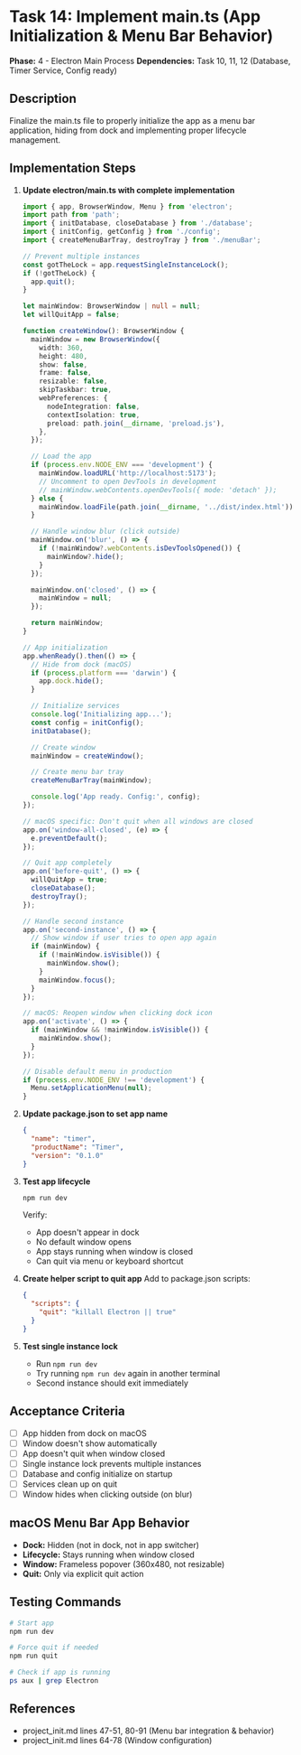 # Task 14: Implement main.ts (App Initialization & Menu Bar Behavior)

**Phase:** 4 - Electron Main Process
**Dependencies:** Task 10, 11, 12 (Database, Timer Service, Config ready)

## Description
Finalize the main.ts file to properly initialize the app as a menu bar application, hiding from dock and implementing proper lifecycle management.

## Implementation Steps

1. **Update electron/main.ts with complete implementation**
   ```typescript
   import { app, BrowserWindow, Menu } from 'electron';
   import path from 'path';
   import { initDatabase, closeDatabase } from './database';
   import { initConfig, getConfig } from './config';
   import { createMenuBarTray, destroyTray } from './menuBar';

   // Prevent multiple instances
   const gotTheLock = app.requestSingleInstanceLock();
   if (!gotTheLock) {
     app.quit();
   }

   let mainWindow: BrowserWindow | null = null;
   let willQuitApp = false;

   function createWindow(): BrowserWindow {
     mainWindow = new BrowserWindow({
       width: 360,
       height: 480,
       show: false,
       frame: false,
       resizable: false,
       skipTaskbar: true,
       webPreferences: {
         nodeIntegration: false,
         contextIsolation: true,
         preload: path.join(__dirname, 'preload.js'),
       },
     });

     // Load the app
     if (process.env.NODE_ENV === 'development') {
       mainWindow.loadURL('http://localhost:5173');
       // Uncomment to open DevTools in development
       // mainWindow.webContents.openDevTools({ mode: 'detach' });
     } else {
       mainWindow.loadFile(path.join(__dirname, '../dist/index.html'));
     }

     // Handle window blur (click outside)
     mainWindow.on('blur', () => {
       if (!mainWindow?.webContents.isDevToolsOpened()) {
         mainWindow?.hide();
       }
     });

     mainWindow.on('closed', () => {
       mainWindow = null;
     });

     return mainWindow;
   }

   // App initialization
   app.whenReady().then(() => {
     // Hide from dock (macOS)
     if (process.platform === 'darwin') {
       app.dock.hide();
     }

     // Initialize services
     console.log('Initializing app...');
     const config = initConfig();
     initDatabase();

     // Create window
     mainWindow = createWindow();

     // Create menu bar tray
     createMenuBarTray(mainWindow);

     console.log('App ready. Config:', config);
   });

   // macOS specific: Don't quit when all windows are closed
   app.on('window-all-closed', (e) => {
     e.preventDefault();
   });

   // Quit app completely
   app.on('before-quit', () => {
     willQuitApp = true;
     closeDatabase();
     destroyTray();
   });

   // Handle second instance
   app.on('second-instance', () => {
     // Show window if user tries to open app again
     if (mainWindow) {
       if (!mainWindow.isVisible()) {
         mainWindow.show();
       }
       mainWindow.focus();
     }
   });

   // macOS: Reopen window when clicking dock icon
   app.on('activate', () => {
     if (mainWindow && !mainWindow.isVisible()) {
       mainWindow.show();
     }
   });

   // Disable default menu in production
   if (process.env.NODE_ENV !== 'development') {
     Menu.setApplicationMenu(null);
   }
   ```

2. **Update package.json to set app name**
   ```json
   {
     "name": "timer",
     "productName": "Timer",
     "version": "0.1.0"
   }
   ```

3. **Test app lifecycle**
   ```bash
   npm run dev
   ```

   Verify:
   - App doesn't appear in dock
   - No default window opens
   - App stays running when window is closed
   - Can quit via menu or keyboard shortcut

4. **Create helper script to quit app**
   Add to package.json scripts:
   ```json
   {
     "scripts": {
       "quit": "killall Electron || true"
     }
   }
   ```

5. **Test single instance lock**
   - Run `npm run dev`
   - Try running `npm run dev` again in another terminal
   - Second instance should exit immediately

## Acceptance Criteria
- [ ] App hidden from dock on macOS
- [ ] Window doesn't show automatically
- [ ] App doesn't quit when window closed
- [ ] Single instance lock prevents multiple instances
- [ ] Database and config initialize on startup
- [ ] Services clean up on quit
- [ ] Window hides when clicking outside (on blur)

## macOS Menu Bar App Behavior
- **Dock:** Hidden (not in dock, not in app switcher)
- **Lifecycle:** Stays running when window closed
- **Window:** Frameless popover (360x480, not resizable)
- **Quit:** Only via explicit quit action

## Testing Commands
```bash
# Start app
npm run dev

# Force quit if needed
npm run quit

# Check if app is running
ps aux | grep Electron
```

## References
- project_init.md lines 47-51, 80-91 (Menu bar integration & behavior)
- project_init.md lines 64-78 (Window configuration)
